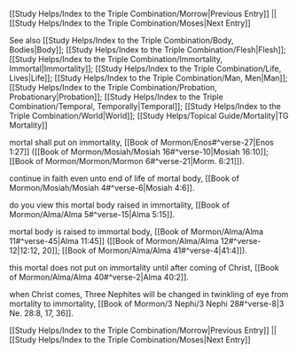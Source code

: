 [[Study Helps/Index to the Triple Combination/Morrow|Previous Entry]]  ||  [[Study Helps/Index to the Triple Combination/Moses|Next Entry]]

 See also [[Study Helps/Index to the Triple Combination/Body, Bodies|Body]]; [[Study Helps/Index to the Triple Combination/Flesh|Flesh]]; [[Study Helps/Index to the Triple Combination/Immortality, Immortal|Immortality]]; [[Study Helps/Index to the Triple Combination/Life, Lives|Life]]; [[Study Helps/Index to the Triple Combination/Man, Men|Man]]; [[Study Helps/Index to the Triple Combination/Probation, Probationary|Probation]]; [[Study Helps/Index to the Triple Combination/Temporal, Temporally|Temporal]]; [[Study Helps/Index to the Triple Combination/World|World]]; [[Study Helps/Topical Guide/Mortality|TG Mortality]]

 mortal shall put on immortality, [[Book of Mormon/Enos#^verse-27|Enos 1:27]] ([[Book of Mormon/Mosiah/Mosiah 16#^verse-10|Mosiah 16:10]]; [[Book of Mormon/Mormon/Mormon 6#^verse-21|Morm. 6:21]]).

 continue in faith even unto end of life of mortal body, [[Book of Mormon/Mosiah/Mosiah 4#^verse-6|Mosiah 4:6]].

 do you view this mortal body raised in immortality, [[Book of Mormon/Alma/Alma 5#^verse-15|Alma 5:15]].

 mortal body is raised to immortal body, [[Book of Mormon/Alma/Alma 11#^verse-45|Alma 11:45]] ([[Book of Mormon/Alma/Alma 12#^verse-12|12:12, 20]]; [[Book of Mormon/Alma/Alma 41#^verse-4|41:4]]).

 this mortal does not put on immortality until after coming of Christ, [[Book of Mormon/Alma/Alma 40#^verse-2|Alma 40:2]].

 when Christ comes, Three Nephites will be changed in twinkling of eye from mortality to immortality, [[Book of Mormon/3 Nephi/3 Nephi 28#^verse-8|3 Ne. 28:8, 17, 36]].

[[Study Helps/Index to the Triple Combination/Morrow|Previous Entry]]  ||  [[Study Helps/Index to the Triple Combination/Moses|Next Entry]]